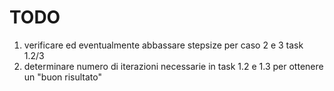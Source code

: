 # TODO

1. verificare ed eventualmente abbassare stepsize per caso 2 e 3 task 1.2/3
2. determinare numero di iterazioni necessarie in task 1.2 e 1.3 per ottenere un "buon risultato"